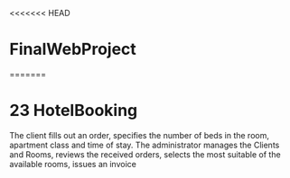 <<<<<<< HEAD
# FinalWebProject
=======
# 23 HotelBooking

The client fills out an order, specifies the number of beds in the room, apartment class and time of stay.
The administrator manages the Clients and Rooms, reviews the received orders, selects the most suitable of the available rooms, issues an invoice


